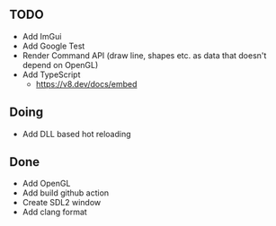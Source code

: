 ## TODO
- Add ImGui
- Add Google Test
- Render Command API (draw line, shapes etc. as data that doesn't depend on OpenGL)
- Add TypeScript
  - https://v8.dev/docs/embed

## Doing
- Add DLL based hot reloading

## Done
- Add OpenGL
- Add build github action
- Create SDL2 window
- Add clang format
